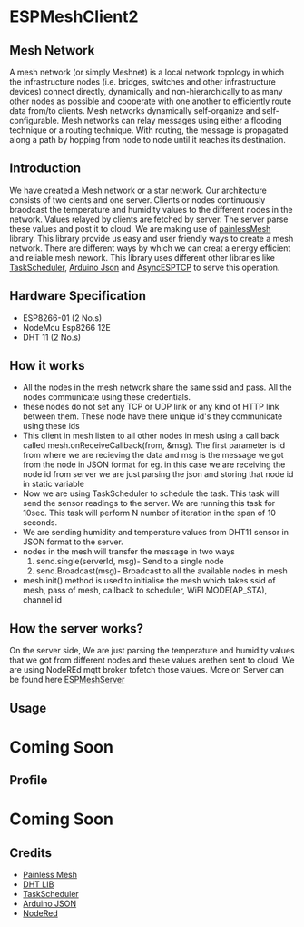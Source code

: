 # ESPMeshClient2
##  Mesh Network
A mesh network (or simply Meshnet) is a local network topology in which the infrastructure nodes (i.e. bridges, switches and other infrastructure devices) connect directly, dynamically and non-hierarchically to as many other nodes as possible and cooperate with one another to efficiently route data from/to clients.
Mesh networks dynamically self-organize and self-configurable. Mesh networks can relay messages using either a flooding technique or a routing technique. With routing, the message is propagated along a path by hopping from node to node until it reaches its destination.

## Introduction
We have created a Mesh network or a star network. Our architecture consists of two cients and one server. Clients or nodes continuously braodcast
the temperature and humidity values to the different nodes in the network. Values relayed by clients are fetched by server. The server parse
these values and post it to cloud. We are making use of [painlessMesh](https://gitlab.com/BlackEdder/painlessMesh) library. This library provide us easy and user friendly ways to create a mesh network.
There are different ways by which we can creat a energy efficient and reliable mesh nework. This library uses different other libraries like [TaskScheduler](https://github.com/arkhipenko/TaskScheduler),
[Arduino Json](https://github.com/bblanchon/ArduinoJson) and [AsyncESPTCP](https://github.com/me-no-dev/ESPAsyncTCP) to serve this operation.

## Hardware Specification 
  
 - ESP8266-01 (2 No.s)
 - NodeMcu Esp8266 12E
 - DHT 11 (2 No.s)

## How it works
 
 - All the nodes in the mesh network share the same ssid and pass. All the nodes communicate using these credentials.
 - these nodes do not set any TCP or UDP link or any kind of HTTP link between them. These node have there unique id's they communicate using these ids
 - This client in mesh listen to all other nodes in mesh using a call back called mesh.onReceiveCallback(from, &msg). The first parameter is id from where we are recieving the data  and msg is the message we got from the node in JSON format for eg. in this case we are receiving the node id from server we are just parsing the json and storing that node id in static variable
 - Now we are using TaskScheduler to schedule the task. This task will send the sensor readings to the server. We are running this task for 10sec. This task will perform N number of iteration in the span of 10 seconds.
 - We are sending humidity and temperature values from DHT11 sensor in JSON format to the server.
 - nodes in the mesh will transfer the message in two ways
   1. send.single(serverId, msg)- Send to a single node
   2. send.Broadcast(msg)- Broadcast to all the available nodes in mesh
 - mesh.init() method is used to initialise the mesh which takes ssid of mesh, pass of mesh, callback to scheduler, WiFI MODE(AP_STA), channel id
 
 ## How the server works?
 
  On the server side, We are just parsing the temperature and humidity values that we got from different nodes and these values arethen sent to cloud. We are using NodeREd mqtt broker tofetch those values. More on Server can be found here [ESPMeshServer](https://github.com/vbshightime/ESPMeshServer)
 
 ## Usage
   
   # Coming Soon
   
   
 ## Profile
 
   # Coming Soon
   
 ## Credits
  
  - [Painless Mesh](https://gitlab.com/BlackEdder/painlessMesh)
  - [DHT LIB](https://github.com/adafruit/DHT-sensor-library)
  - [TaskScheduler](https://github.com/arkhipenko/TaskScheduler)
  - [Arduino JSON](https://github.com/bblanchon/ArduinoJson)
  - [NodeRed](https://nodered.org/)
 
 
 
 
